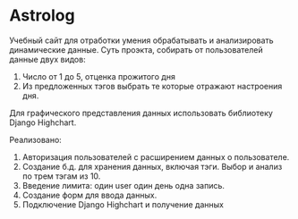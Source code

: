 # Astrolog
Учебный сайт для отработки умения обрабатывать и анализировать динамические данные.
Суть проэкта, собирать от пользователей данные двух видов:
1) Число от 1 до 5, отценка прожитого дня
2) Из предложенных тэгов выбрать те которые отражают настроения дня.

Для графического представления данных использовать библиотеку Django Highchart.

Реализовано:
1) Авторизация пользователей с расширением данных о пользователе.
2) Создание б.д. для хранения данных, включая тэги. Выбор и 
  анализ по трем тэгам из 10.
3) Введение лимита: один user один день одна запись.
4) Создание форм для ввода данных.
5) Подключение Django Highchart и получение данных
 
